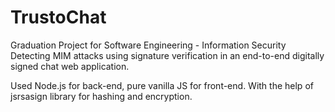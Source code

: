 # TrustoChat
Graduation Project for Software Engineering - Information Security
Detecting MIM attacks using signature verification in an end-to-end digitally signed chat web application.

Used Node.js for back-end, pure vanilla JS for front-end.
With the help of jsrsasign library for hashing and encryption.
